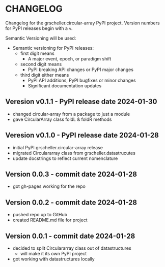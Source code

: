 # CHANGELOG

Changelog for the grscheller.circular-array PyPI project.
Version numbers for PyPI releases begin with a `v`.

Semantic Versioning will be used:

* Semantic versioning for PyPI releases:
  * first digit means
    * A major event, epoch, or paradigm shift
  * second digit means
    * PyPI breaking API changes or PyPI major changes
  * third digit either means
    * PyPI API additions, PyPI bugfixes or minor changes
    * Significant documentation updates

## Veresion v0.1.1 - PyPI release date 2024-01-30

* changed circular-array from a package to just a module
* gave CircularArray class foldL & foldR methods

## Veresion v0.1.0 - PyPI release date 2024-01-28

* initial PyPI grscheller.circular-array release
* migrated Circulararray class from grscheller.datastrucutes
* update docstrings to reflect current nomenclature

## Version 0.0.3 - commit date 2024-01-28

* got gh-pages working for the repo

## Version 0.0.2 - commit date 2024-01-28

* pushed repo up to GitHub
* created README.md file for project

## Version 0.0.1 - commit date 2024-01-28

* decided to split Circulararray class out of datastructures
  * will make it its own PyPI project
* got working with datastructures locally
